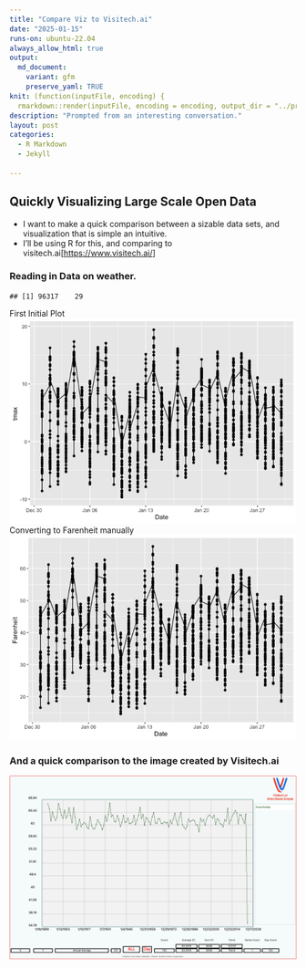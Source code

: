 ```yaml
---
title: "Compare Viz to Visitech.ai"
date: "2025-01-15"
runs-on: ubuntu-22.04
always_allow_html: true
output:
  md_document:
    variant: gfm
    preserve_yaml: TRUE
knit: (function(inputFile, encoding) {
  rmarkdown::render(inputFile, encoding = encoding, output_dir = "../projects/_posts") })
description: "Prompted from an interesting conversation."
layout: post
categories:
  - R Markdown
  - Jekyll    
    
---
```


## Quickly Visualizing Large Scale Open Data

- I want to make a quick comparison between a sizable data sets, and
  visualization that is simple an intuitive.
- I’ll be using R for this, and comparing to
  visitech.ai\[<https://www.visitech.ai/>\]

### Reading in Data on weather.

    ## [1] 96317    29

First Initial Plot ![](/images/unnamed-chunk-1-1.png)<!-- --> Converting
to Farenheit manually ![](/images/unnamed-chunk-2-1.png)<!-- -->

### And a quick comparison to the image created by Visitech.ai

![](/images/Annual-Average.png)
